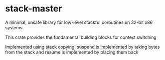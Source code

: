 # stack-master

A minimal, unsafe library for low-level stackful coroutines on 32-bit x86 systems

This crate provides the fundamental building blocks for context switching

Implemented using stack copying, suspend is implemented by taking bytes from the stack and resume is implemented by placing them back